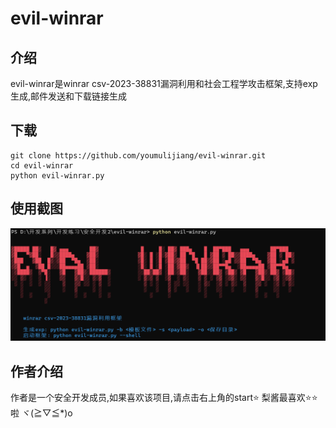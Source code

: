 # evil-winrar

## 介绍

evil-winrar是winrar csv-2023-38831漏洞利用和社会工程学攻击框架,支持exp生成,邮件发送和下载链接生成

## 下载

```
git clone https://github.com/youmulijiang/evil-winrar.git
cd evil-winrar
python evil-winrar.py
```

## 使用截图

![1711375213586](image/readme/1711375213586.png)


## 作者介绍

作者是一个安全开发成员,如果喜欢该项目,请点击右上角的start⭐
梨酱最喜欢⭐⭐啦 ヾ(≧▽≦*)o
